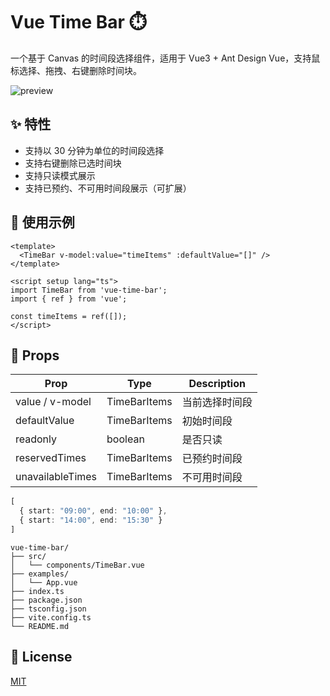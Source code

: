 
# Vue Time Bar ⏱️

一个基于 Canvas 的时间段选择组件，适用于 Vue3 + Ant Design Vue，支持鼠标选择、拖拽、右键删除时间块。

![preview](./assets/demo.gif)

## ✨ 特性

- 支持以 30 分钟为单位的时间段选择
- 支持右键删除已选时间块
- 支持只读模式展示
- 支持已预约、不可用时间段展示（可扩展）

## 🚀 使用示例

```vue
<template>
  <TimeBar v-model:value="timeItems" :defaultValue="[]" />
</template>

<script setup lang="ts">
import TimeBar from 'vue-time-bar';
import { ref } from 'vue';

const timeItems = ref([]);
</script>
```

## 📘 Props

| Prop             | Type          | Description              |
|------------------|---------------|--------------------------|
| value / v-model  | TimeBarItems  | 当前选择时间段            |
| defaultValue     | TimeBarItems  | 初始时间段                |
| readonly         | boolean       | 是否只读                  |
| reservedTimes    | TimeBarItems  | 已预约时间段              |
| unavailableTimes | TimeBarItems  | 不可用时间段              |
```ts
[
  { start: "09:00", end: "10:00" },
  { start: "14:00", end: "15:30" }
]
```

```
vue-time-bar/
├── src/
│   └── components/TimeBar.vue         
├── examples/                         
│   └── App.vue                        
├── index.ts                           
├── package.json
├── tsconfig.json
├── vite.config.ts
└── README.md
```

## 📜 License

[MIT](./LICENSE)
